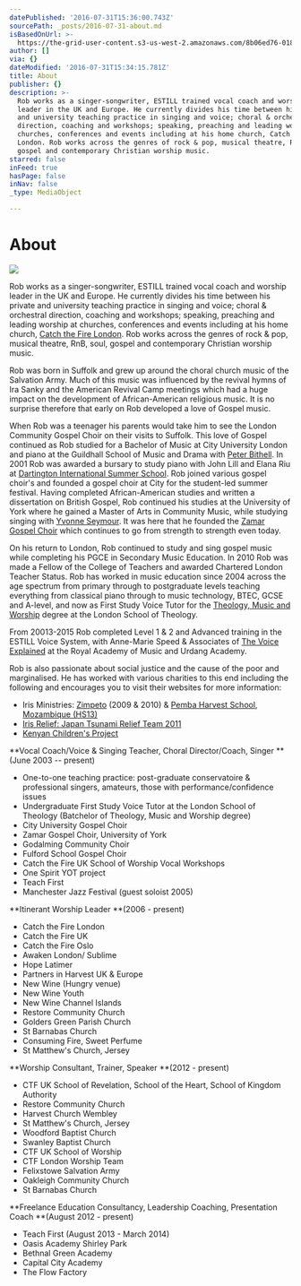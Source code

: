 ```yaml
---
datePublished: '2016-07-31T15:36:00.743Z'
sourcePath: _posts/2016-07-31-about.md
isBasedOnUrl: >-
  https://the-grid-user-content.s3-us-west-2.amazonaws.com/8b06ed76-0188-47dd-a31e-9794521b499e.jpg
author: []
via: {}
dateModified: '2016-07-31T15:34:15.781Z'
title: About
publisher: {}
description: >-
  Rob works as a singer-songwriter, ESTILL trained vocal coach and worship
  leader in the UK and Europe. He currently divides his time between his private
  and university teaching practice in singing and voice; choral & orchestral
  direction, coaching and workshops; speaking, preaching and leading worship at
  churches, conferences and events including at his home church, Catch the Fire
  London. Rob works across the genres of rock & pop, musical theatre, RnB, soul,
  gospel and contemporary Christian worship music.
starred: false
inFeed: true
hasPage: false
inNav: false
_type: MediaObject

---
```

# About
![](https://the-grid-user-content.s3-us-west-2.amazonaws.com/8b06ed76-0188-47dd-a31e-9794521b499e.jpg)

Rob works as a singer-songwriter, ESTILL trained vocal coach and worship leader in the UK and Europe. He currently divides his time between his private and university teaching practice in singing and voice; choral & orchestral direction, coaching and workshops; speaking, preaching and leading worship at churches, conferences and events including at his home church, [Catch the Fire London][0]. Rob works across the genres of rock & pop, musical theatre, RnB, soul, gospel and contemporary Christian worship music.

Rob was born in Suffolk and grew up around the choral church music of the Salvation Army. Much of this music was influenced by the revival hymns of Ira Sanky and the American Revival Camp meetings which had a huge impact on the development of African-American religious music. It is no surprise therefore that early on Rob developed a love of Gospel music.

When Rob was a teenager his parents would take him to see the London Community Gospel Choir on their visits to Suffolk. This love of Gospel continued as Rob studied for a Bachelor of Music at City University London and piano at the Guildhall School of Music and Drama with [Peter Bithell][1]. In 2001 Rob was awarded a bursary to study piano with John Lill and Elana Riu at [Dartington International Summer School][2]. Rob joined various gospel choir's and founded a gospel choir at City for the student-led summer festival. Having completed African-American studies and written a dissertation on British Gospel, Rob continued his studies at the University of York where he gained a Master of Arts in Community Music, while studying singing with [Yvonne Seymour][3]. It was here that he founded the [Zamar Gospel Choir][4] which continues to go from strength to strength even today.

On his return to London, Rob continued to study and sing gospel music while completing his PGCE in Secondary Music Education. In 2010 Rob was made a Fellow of the College of Teachers and awarded Chartered London Teacher Status. Rob has worked in music education since 2004 across the age spectrum from primary through to postgraduate levels teaching everything from classical piano through to music technology, BTEC, GCSE and A-level, and now as First Study Voice Tutor for the [Theology, Music and Worship][5] degree at the London School of Theology.

From 20013-2015 Rob completed Level 1 & 2 and Advanced training in the ESTILL Voice System, with Anne-Marie Speed & Associates of [The Voice Explained][6] at the Royal Academy of Music and Urdang Academy.

Rob is also passionate about social justice and the cause of the poor and marginalised. He has worked with various charities to this end including the following and encourages you to visit their websites for more information:

* Iris Ministries: [Zimpeto][7] (2009 & 2010) & [Pemba Harvest School, Mozambique (HS13)][8]
* [Iris Relief: Japan Tsunami Relief Team 2011][9]
* [Kenyan Children's Project][10]

**Vocal Coach/Voice & Singing Teacher, Choral Director/Coach, Singer **(June 2003 -- present)

* One-to-one teaching practice: post-graduate conservatoire & professional singers, amateurs, those with performance/confidence issues
* Undergraduate First Study Voice Tutor at the London School of Theology (Batchelor of Theology, Music and Worship degree)
* City University Gospel Choir
* Zamar Gospel Choir, University of York
* Godalming Community Choir
* Fulford School Gospel Choir
* Catch the Fire UK School of Worship Vocal Workshops
* One Spirit YOT project
* Teach First
* Manchester Jazz Festival (guest soloist 2005)

**Itinerant Worship Leader **(2006 - present)

* Catch the Fire London
* Catch the Fire UK
* Catch the Fire Oslo
* Awaken London/ Sublime
* Hope Latimer
* Partners in Harvest UK & Europe
* New Wine (Hungry venue)
* New Wine Youth
* New Wine Channel Islands
* Restore Community Church
* Golders Green Parish Church
* St Barnabas Church
* Consuming Fire, Sweet Perfume
* St Matthew's Church, Jersey

**Worship Consultant, Trainer, Speaker **(2012 - present)

* CTF UK School of Revelation, School of the Heart, School of Kingdom Authority
* Restore Community Church
* Harvest Church Wembley
* St Matthew's Church, Jersey
* Woodford Baptist Church
* Swanley Baptist Church
* CTF UK School of Worship
* CTF London Worship Team
* Felixstowe Salvation Army
* Oakleigh Community Church
* St Barnabas Church

**Freelance Education Consultancy, Leadership Coaching, Presentation Coach **(August 2012 - present)

* Teach First (August 2013 - March 2014)
* Oasis Academy Shirley Park
* Bethnal Green Academy
* Capital City Academy
* The Flow Factory

[0]: www.ctflondon.com
[1]: http://www.gsmd.ac.uk/music/staff/teaching_staff/department/4-department-of-keyboard-studies/200-peter-bithell/ "Peter Bithell"
[2]: https://www.dartington.org/whats-on/summer-school/ "Dartington International Summer School"
[3]: https://www.york.ac.uk/music/staff/instrumental/yvonne-seymour/ "Yvonne Seymour"
[4]: https://www.york.ac.uk/music/about/ensembles/gospel-choir-zamar/ "Zamar Gospel Choir"
[5]: https://www.lstonline.ac.uk/theology-music-%26-worship#sthash.z3cw5yid.dpbs "Theology, Music and Worship"
[6]: http://thevoiceexplained.com/ "The Voice Explained"
[7]: http://www.irisglobal.org/zimpeto "Zimpeto"
[8]: http://www.irisglobal.org/missions/harvest/ "Pemba Harvest School, Mozambique (HS13)"
[9]: http://www.irisglobal.org/relief/malawi-mozambique-flooding-2015
[10]: http://www.thekcp.org/
